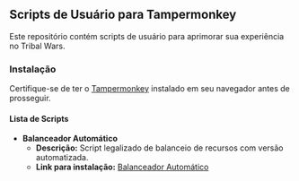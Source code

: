 ## Scripts de Usuário para Tampermonkey

Este repositório contém scripts de usuário para aprimorar sua experiência no Tribal Wars.

### Instalação

Certifique-se de ter o [Tampermonkey](https://www.tampermonkey.net/) instalado em seu navegador antes de prosseguir.

#### Lista de Scripts

- **Balanceador Automático**
    - **Descrição:** Script legalizado de balanceio de recursos com versão automatizada.
    - **Link para instalação:** [Balanceador Automático]([link-para-o-script]('https://raw.githubusercontent.com/p4ulinho/Scripts-Premium-TribalWars/main/Scripts/Balanceador.js](https://raw.githubusercontent.com/p4ulinho/Scripts-Premium-TribalWars/main/Scripts/Balanceador.js)https://raw.githubusercontent.com/p4ulinho/Scripts-Premium-TribalWars/main/Scripts/Balanceador.js'))
